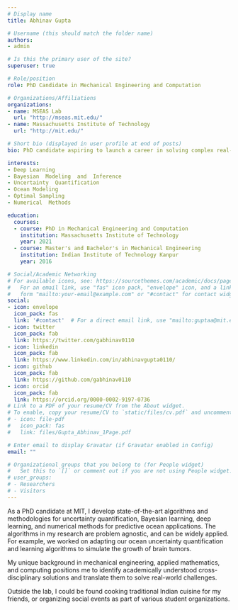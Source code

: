 ```yaml
---
# Display name
title: Abhinav Gupta

# Username (this should match the folder name)
authors:
- admin

# Is this the primary user of the site?
superuser: true

# Role/position
role: PhD Candidate in Mechanical Engineering and Computation

# Organizations/Affiliations
organizations:
- name: MSEAS Lab
  url: "http://mseas.mit.edu/"
- name: Massachusetts Institute of Technology
  url: "http://mit.edu/"

# Short bio (displayed in user profile at end of posts)
bio: PhD candidate aspiring to launch a career in solving complex real-world problems for industry-leading businesses as a consultant/data scientist.

interests:
- Deep Learning
- Bayesian  Modeling  and  Inference
- Uncertainty  Quantification
- Ocean Modeling
- Optimal Sampling
- Numerical  Methods

education:
  courses:
  - course: PhD in Mechanical Engineering and Computation
    institution: Massachusetts Institute of Technology
    year: 2021
  - course: Master's and Bachelor's in Mechanical Engineering
    institution: Indian Institute of Technology Kanpur
    year: 2016

# Social/Academic Networking
# For available icons, see: https://sourcethemes.com/academic/docs/page-builder/#icons
#   For an email link, use "fas" icon pack, "envelope" icon, and a link in the
#   form "mailto:your-email@example.com" or "#contact" for contact widget.
social:
- icon: envelope
  icon_pack: fas
  link: '#contact'  # For a direct email link, use "mailto:guptaa@mit.edu".
- icon: twitter
  icon_pack: fab
  link: https://twitter.com/gabhinav0110
- icon: linkedin
  icon_pack: fab
  link: https://www.linkedin.com/in/abhinavgupta0110/
- icon: github
  icon_pack: fab
  link: https://github.com/gabhinav0110
- icon: orcid
  icon_pack: fab
  link: https://orcid.org/0000-0002-9197-0736
# Link to a PDF of your resume/CV from the About widget.
# To enable, copy your resume/CV to `static/files/cv.pdf` and uncomment the lines below.
# - icon: file-pdf
#   icon_pack: fas
#   link: files/Gupta_Abhinav_1Page.pdf

# Enter email to display Gravatar (if Gravatar enabled in Config)
email: ""

# Organizational groups that you belong to (for People widget)
#   Set this to `[]` or comment out if you are not using People widget.
# user_groups:
# - Researchers
# - Visitors
---
```


As a PhD candidate at MIT, I develop state-of-the-art algorithms and methodologies for uncertainty quantification, Bayesian learning, deep learning, and numerical methods for predictive ocean applications. The algorithms in my research are problem agnostic, and can be widely applied. For example, we worked on adapting our ocean uncertainty quantification and learning algorithms to simulate the growth of brain tumors.

My unique background in mechanical engineering, applied mathematics, and computing positions me to identify academically understood cross-disciplinary solutions and translate them to solve real-world challenges.

Outside the lab, I could be found cooking traditional Indian cuisine for my friends, or organizing social events as part of various student organizations. 
